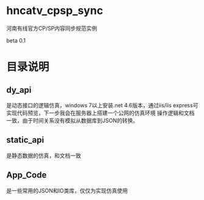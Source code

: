 # hncatv_cpsp_sync
河南有线官方CP/SP内容同步规范实例

beta 0.1
# 目录说明
## dy_api				
是动态接口的逻辑仿真，windows 7以上安装.net 4.6版本，通过iis/iis express可实现代码预览，下一步我会在服务器上搭建一个公网的仿真环境
操作逻辑和文档一致，由于时间关系没有模拟从数据库到JSON的转换。
## static_api			
是静态数据的仿真，和文档一致
## App_Code			
是一些常用的JSON和IO类库，仅仅为实现仿真使用
